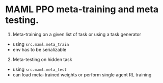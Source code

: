 # MAML PPO meta-training and meta testing.

1. Meta-training on a given list of task or using a task generator
- using `src.maml.meta_train`
- env has to be serializable
2. Meta-testing on hidden task
- using `src.maml.meta_test`
- can load meta-trained weights or perform single agent RL training